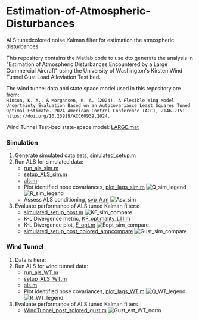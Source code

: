 # Estimation-of-Atmospheric-Disturbances
 ALS tunedcolored noise Kalman filter for estimation the atmospheric disturbances

 This repository contains the Matlab code to use dto generate the analysis in "Estimation of Atmospheric Disturbances
Encountered by a Large Commercial Aircraft" using the University of Washington's Kirsten Wind Tunnel Gust Load Alleviation Test bed.

The wind tunnel data and state space model used in this repository are from:   
`Hinson, K. A., & Morgansen, K. A. (2024). A Flexible Wing Model Uncertainty Evaluation Based on an Autocovariance Least Squares Tuned Optimal Estimate. 2024 American Control Conference (ACC), 2146–2151. https://doi.org/10.23919/ACC60939.2024.`

Wind Tunnel Test-bed state-space model: [LARGE.mat](https://github.com/kimberhinson/Estimation-of-Atmospheric-Disturbances/blob/main/LARGE.mat)

### Simulation

1. Generate simulated data sets, [simulated_setup.m](https://github.com/kimberhinson/Estimation-of-Atmospheric-Disturbances/blob/main/simulated_setup.m)
2. Run ALS for simulated data:
   - [run_als_sim.m](https://github.com/kimberhinson/Estimation-of-Atmospheric-Disturbances/blob/main/run_als_sim.m)
   - [setup_ALS_sim.m](https://github.com/kimberhinson/Estimation-of-Atmospheric-Disturbances/blob/main/setup_ALS_sim.m)
   - [als.m](https://github.com/kimberhinson/Estimation-of-Atmospheric-Disturbances/blob/main/als.m)
   - Plot identified nose covariances, [plot_lags_sim.m](https://github.com/kimberhinson/Estimation-of-Atmospheric-Disturbances/blob/main/plot_lags_sim.m)
     ![Q_sim_legend](https://github.com/user-attachments/assets/bdd5edfd-12a0-480a-9e45-280c37929150)
     ![R_sim_legend](https://github.com/user-attachments/assets/3e1972f4-604d-48f2-b2b7-2c6f9c426ae9)
   - Assess ALS conditioning, [svp_A.m](https://github.com/kimberhinson/Estimation-of-Atmospheric-Disturbances/blob/main/svp_A.m)
     ![Asv_sim](https://github.com/user-attachments/assets/6eb3d2ec-d4cb-4865-939a-48dbe7fccd18)
3. Evaluate performance of ALS tuned Kalman filters:
   - [simulated_setup_post.m](https://github.com/kimberhinson/Estimation-of-Atmospheric-Disturbances/blob/main/simulated_setup_post.m)
   ![KF_sim_compare](https://github.com/user-attachments/assets/9cd44f93-f79d-4bd3-837c-a524ad8fd691)
   - K-L Divergence metric, [KF_optimality_LTI.m](https://github.com/kimberhinson/Estimation-of-Atmospheric-Disturbances/blob/main/KF_optimality_LTI.m)
   - K-L Divergence plot, [E_opt.m](https://github.com/kimberhinson/Estimation-of-Atmospheric-Disturbances/blob/main/E_opt_plot.m)
     ![Eopt_sim_compare](https://github.com/user-attachments/assets/539ece68-90bb-4458-963e-ff4937a76498)
   - [simulated_setup_post_colored_ampcompare](https://github.com/kimberhinson/Estimation-of-Atmospheric-Disturbances/blob/main/simulated_setup_post_colored_ampcompare.m)
     ![Gust_sim_compare](https://github.com/user-attachments/assets/a89b7a2d-5d3b-4e87-98c9-1c302857c7f1)

### Wind Tunnel
1. Data is here:
2. Run ALS for wind tunnel data:
   - [run_als_WT.m](https://github.com/kimberhinson/Estimation-of-Atmospheric-Disturbances/blob/main/run_als_WT.m)
   - [setup_ALS_WT.m](https://github.com/kimberhinson/Estimation-of-Atmospheric-Disturbances/blob/main/setup_ALS_WT.m)
   - [als.m](https://github.com/kimberhinson/Estimation-of-Atmospheric-Disturbances/blob/main/als.m)
   - Plot identified nose covariances, [plot_lags_WT.m](https://github.com/kimberhinson/Estimation-of-Atmospheric-Disturbances/blob/main/plot_lags_WT.m)
   ![Q_WT_legend](https://github.com/user-attachments/assets/f3527a96-6fab-4f54-9f35-75f4d9db2fd6)
   ![R_WT_legend](https://github.com/user-attachments/assets/54a2aa01-1cb1-4441-8df8-8799adc42aa2)
3. Evaluate performance of ALS tuned Kalman filters
   - [WindTunnel_post_solored_gust.m](https://github.com/kimberhinson/Estimation-of-Atmospheric-Disturbances/blob/main/WindTunnel_post_colored_gust.m)
   ![Gust_est_WT_norm](https://github.com/user-attachments/assets/a2c22e00-8ced-417c-ab3c-3ec78067d882)



